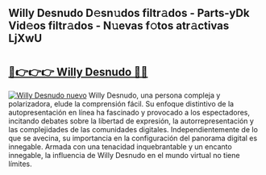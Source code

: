 ## Willy Desnudo D𝚎sn𝚞dos filtr𝚊dos - Parts-yDk Vid𝚎os filtr𝚊dos - N𝚞evas f𝚘tos atr𝚊ctivas LjXwU

# <h2><a href="http://mb6aqar.tromn.icu/?c=Willy+Desnudo">🔗👉👉👉 Willy Desnudo 🔗🔗</a></h2>

[![Willy Desnudo nuevo](https://i.imgur.com/pEAQMta.gif)](http://mb6aqar.tromn.icu/?c=Willy+Desnudo)
Willy Desnudo, una persona compleja y polarizadora, elude la comprensión fácil. Su enfoque distintivo de la autopresentación en línea ha fascinado y provocado a los espectadores, incitando debates sobre la libertad de expresión, la autorrepresentación y las complejidades de las comunidades digitales. Independientemente de lo que se avecina, su importancia en la configuración del panorama digital es innegable. Armada con una tenacidad inquebrantable y un encanto innegable, la influencia de Willy Desnudo en el mundo virtual no tiene límites.
